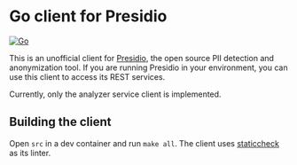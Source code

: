 # Go client for Presidio

[![Go](https://github.com/CodeRunRepeat/presidio-go-client/actions/workflows/go.yml/badge.svg)](https://github.com/CodeRunRepeat/presidio-go-client/actions/workflows/go.yml)

This is an unofficial client for [Presidio](https://github.com/microsoft/Presidio), the open source PII detection and anonymization tool. If you are running Presidio in your environment, you can use this client to access its REST services.

Currently, only the analyzer service client is implemented.

## Building the client

Open `src` in a dev container and run `make all`. The client uses [staticcheck](https://github.com/dominikh/go-tools) as its linter.
